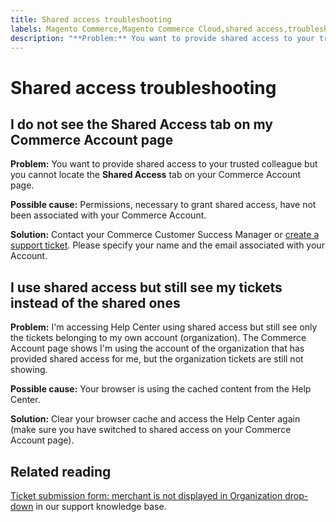 ```yaml
---
title: Shared access troubleshooting
labels: Magento Commerce,Magento Commerce Cloud,shared access,troubleshooting,Adobe Commerce,on-premises,cloud infrastructure
description: "**Problem:** You want to provide shared access to your trusted colleague but you cannot locate the **Shared Access** tab on your Commerce Account page."
---
```


# Shared access troubleshooting

## I do not see the Shared Access tab on my Commerce Account page

 **Problem:** You want to provide shared access to your trusted colleague but you cannot locate the **Shared Access** tab on your Commerce Account page.

 **Possible cause:** Permissions, necessary to grant shared access, have not been associated with your Commerce Account.

 **Solution:** Contact your Commerce Customer Success Manager or [create a support ticket](https://support.magento.com/hc/en-us/articles/360000913794#merchant-not-displayed). Please specify your name and the email associated with your Account.

## I use shared access but still see my tickets instead of the shared ones

 **Problem:** I'm accessing Help Center using shared access but still see only the tickets belonging to my own account (organization). The Commerce Account page shows I'm using the account of the organization that has provided shared access for me, but the organization tickets are still not showing.

 **Possible cause:** Your browser is using the cached content from the Help Center.

 **Solution:** Clear your browser cache and access the Help Center again (make sure you have switched to shared access on your Commerce Account page).

## Related reading

[Ticket submission form: merchant is not displayed in Organization drop-down](https://support.magento.com/hc/en-us/articles/360000913794#merchant-not-displayed) in our support knowledge base. 

